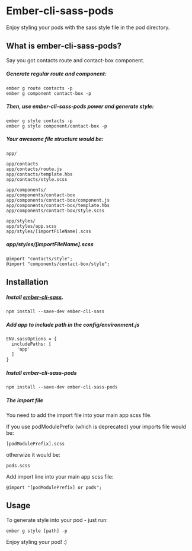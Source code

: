 # Ember-cli-sass-pods

Enjoy styling your pods with the sass style file in the pod directory.

## What is ember-cli-sass-pods?
Say you got contacts route and contact-box component.
##### Generate regular route and component:
```
ember g route contacts -p
ember g component contact-box -p
```
##### Then, use ember-cli-sass-pods power and generate style:
```
ember g style contacts -p
ember g style component/contact-box -p
```

##### Your awesome file structure would be:
```
app/

app/contacts
app/contacts/route.js
app/contacts/template.hbs
app/contacts/style.scss

app/components/
app/components/contact-box
app/components/contact-box/component.js
app/components/contact-box/template.hbs
app/components/contact-box/style.scss

app/styles/
app/styles/app.scss
app/styles/[importFileName].scss
```
##### app/styles/[importFileName].scss
```
@import "contacts/style";
@import "components/contact-box/style";
```

## Installation

##### Install [ember-cli-sass](https://github.com/aexmachina/ember-cli-sass).

```
npm install --save-dev ember-cli-sass
```

##### Add app to include path in the config/environment.js

```
ENV.sassOptions = {
  includePaths: [
    'app'
  ]
}
```

##### Install ember-cli-sass-pods

```
npm install --save-dev ember-cli-sass-pods
```

##### The import file
You need to add the import file into your main app scss file.

If you use podModulePrefix (which is deprecated) your imports file would be:
```
[podModulePrefix].scss
```
otherwize it would be:
```
pods.scss
```
Add import line into your main app scss file:

```
@import "[podModulePrefix] or pods";
```

## Usage

To generate style into your pod - just run:

```
ember g style [path] -p
```

Enjoy styling your pod! :)
